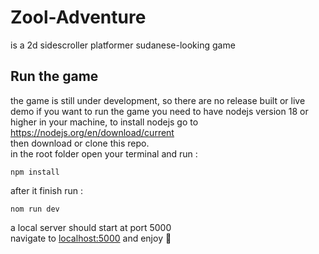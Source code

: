 # Zool-Adventure
is a 2d sidescroller platformer sudanese-looking game

## Run the game
the game is still under development, so there are no release built or live demo
if you want to run the game you need to have nodejs version 18 or higher in your machine, to install nodejs go to https://nodejs.org/en/download/current
<br />
then download or clone this repo.<br />
in the root folder open your terminal and run :
```
npm install
```
after it finish run :
```
nom run dev
```
a local server should start at port 5000 <br />
navigate to [localhost:5000](localhost:5000) and enjoy 🙂
